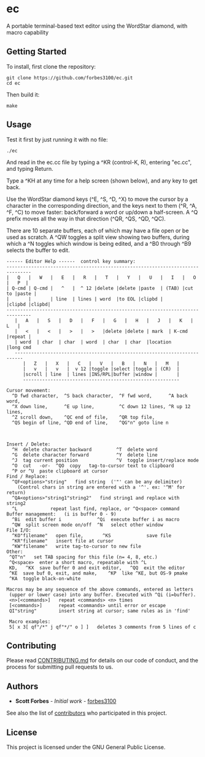 # ec
A portable terminal-based text editor using the WordStar diamond, with macro capability

## Getting Started

To install, first clone the repository:

```
git clone https://github.com/forbes3100/ec.git
cd ec
```

Then build it:

```
make
```

## Usage

Test it first by just running it with no file:

```
./ec
```

And read in the ec.cc file by typing a ^KR (control-K, R), entering "ec.cc", and typing Return.

Type a ^KH at any time for a help screen (shown below), and any key to get back.

Use the WordStar diamond keys (^E, ^S, ^D, ^X) to move the cursor by a character in the corresponding direction, and the keys next to them (^R, ^A, ^F, ^C) to move faster: back/forward a word or up/down a half-screen. A ^Q prefix moves all the way in that direction (^QR, ^QS, ^QD, ^QC).

There are 10 separate buffers, each of which may have a file open or be used as scratch. A ^QW toggles a split view showing two buffers, during which a ^N toggles which window is being edited, and a ^B0 through ^B9 selects the buffer to edit.

```
------ Editor Help ------  control key summary:
-------------------------------------------------------------------------------
|   Q   |   W   |   E   |   R   |   T   |   Y   |   U   |   I   |   O   |   P  |
| Q-cmd | Q-cmd |   ^   |  ^ 12 |delete |delete |paste  | (TAB) |cut to |paste |
|       |       | line  | lines | word  |to EOL |clipbd |       |clipbd |clipbd|
-------------------------------------------------------------------------------
   |   A   |   S   |   D   |   F   |   G   |   H   |   J   |   K   |   L   |
   |   <   |   <   |   >   |   >   |delete |delete | mark  | K-cmd |repeat |
   | word  | char  | char  | word  | char  | char  |location       |long cmd
   -------------------------------------------------------------------------
      |   Z   |   X   |   C   |   V   |   B   |   N   |   M   |
      |   v   |   v   |  v 12 |toggle |select |toggle | (CR)  |
      |scroll | line  | lines |INS/RPL|buffer |window |       |
      ---------------------------------------------------------

Cursor movement:
  ^D fwd character,  ^S back character,  ^F fwd word,      ^A back word,
  ^X down line,      ^E up line,         ^C down 12 lines, ^R up 12 lines,
  ^Z scroll down,    ^QC end of file,    ^QR top file,
  ^QS begin of line, ^QD end of line,    ^QG"n" goto line n



Insert / Delete:
  ^H  delete character backward         ^T  delete word
  ^G  delete character forward          ^Y  delete line
  ^J  tag current position              ^V  toggle insert/replace mode
  ^O  cut   -or-  ^QO  copy   tag-to-cursor text to clipboard
  ^P or ^U  paste clipboard at cursor
Find / Replace:
  ^QF<options>"string"   find string  ('"' can be any delimiter)
    (Control chars in string are entered with a '^'. ex: '^M' for return)
  ^QA<options>"string1"string2"   find string1 and replace with string2
  ^L            repeat last find, replace, or ^Q<space> command
Buffer management:   (i is buffer 0 - 9)
  ^Bi  edit buffer i             ^Qi  execute buffer i as macro
  ^QW  split screen mode on/off  ^N   select other window
File I/O:
  ^KO"filename"   open file,       ^KS             save file
  ^KR"filename"   insert file at cursor
  ^KW"filename"   write tag-to-cursor to new file
Other:
 ^QT"n"   set TAB spacing for this file (n= 4, 8, etc.)
 ^Q<space>  enter a short macro, repeatable with ^L
 KD,   ^KX  save buffer 0 and exit editor,   ^QQ  exit the editor
 ^KE  save buf 0, exit, and make,    ^KP  like ^KE, but OS-9 pmake
 ^KA  toggle black-on-white

Macros may be any sequence of the above commands, entered as letters
 (upper or lower case) into any buffer. Executed with ^Qi (i=buffer).
 <n>[<commands>]   repeat <commands> <n> times
 [<commands>]      repeat <commands> until error or escape
 QI"string"        insert string at cursor; same rules as in 'find'

 Macro examples:
 5[ x 3[ qf"/*" j qf"*/" o ] ]   deletes 3 comments from 5 lines of c
```


## Contributing

Please read [CONTRIBUTING.md](https://github.com/forbes3100/ec.git/blob/master/CONTRIBUTING.md) for details on our code of conduct, and the process for submitting pull requests to us.

## Authors

* **Scott Forbes** - *Initial work* - [forbes3100](https://github.com/forbes3100)

See also the list of [contributors](https://github.com/forbes3100/ec.git/graphs/contributors) who participated in this project.

## License

This project is licensed under the GNU General Public License.
